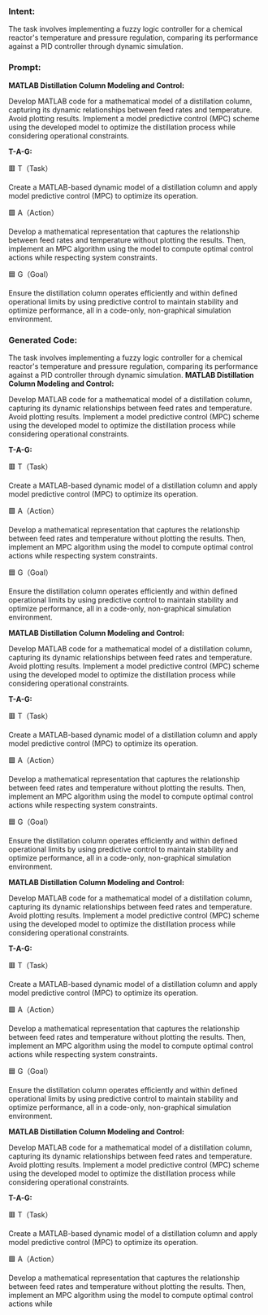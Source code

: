### Intent:
The task involves implementing a fuzzy logic controller for a chemical reactor's temperature and pressure regulation, comparing its performance against a PID controller through dynamic simulation.

### Prompt:
**MATLAB Distillation Column Modeling and Control:**

Develop MATLAB code for a mathematical model of a distillation column, capturing its dynamic relationships between feed rates and temperature. Avoid plotting results.
Implement a model predictive control (MPC) scheme using the developed model to optimize the distillation process while considering operational constraints.

**T-A-G:**

🟥 T（Task）

Create a MATLAB-based dynamic model of a distillation column and apply model predictive control (MPC) to optimize its operation.

🟩 A（Action）

Develop a mathematical representation that captures the relationship between feed rates and temperature without plotting the results. Then, implement an MPC algorithm using the model to compute optimal control actions while respecting system constraints.

🟦 G（Goal）

Ensure the distillation column operates efficiently and within defined operational limits by using predictive control to maintain stability and optimize performance, all in a code-only, non-graphical simulation environment.

### Generated Code:
The task involves implementing a fuzzy logic controller for a chemical reactor's temperature and pressure regulation, comparing its performance against a PID controller through dynamic simulation.
**MATLAB Distillation Column Modeling and Control:**

Develop MATLAB code for a mathematical model of a distillation column, capturing its dynamic relationships between feed rates and temperature. Avoid plotting results.
Implement a model predictive control (MPC) scheme using the developed model to optimize the distillation process while considering operational constraints.

**T-A-G:**

🟥 T（Task）

Create a MATLAB-based dynamic model of a distillation column and apply model predictive control (MPC) to optimize its operation.

🟩 A（Action）

Develop a mathematical representation that captures the relationship between feed rates and temperature without plotting the results. Then, implement an MPC algorithm using the model to compute optimal control actions while respecting system constraints.

🟦 G（Goal）

Ensure the distillation column operates efficiently and within defined operational limits by using predictive control to maintain stability and optimize performance, all in a code-only, non-graphical simulation environment.

**MATLAB Distillation Column Modeling and Control:**

Develop MATLAB code for a mathematical model of a distillation column, capturing its dynamic relationships between feed rates and temperature. Avoid plotting results.
Implement a model predictive control (MPC) scheme using the developed model to optimize the distillation process while considering operational constraints.

**T-A-G:**

🟥 T（Task）

Create a MATLAB-based dynamic model of a distillation column and apply model predictive control (MPC) to optimize its operation.

🟩 A（Action）

Develop a mathematical representation that captures the relationship between feed rates and temperature without plotting the results. Then, implement an MPC algorithm using the model to compute optimal control actions while respecting system constraints.

🟦 G（Goal）

Ensure the distillation column operates efficiently and within defined operational limits by using predictive control to maintain stability and optimize performance, all in a code-only, non-graphical simulation environment.

**MATLAB Distillation Column Modeling and Control:**

Develop MATLAB code for a mathematical model of a distillation column, capturing its dynamic relationships between feed rates and temperature. Avoid plotting results.
Implement a model predictive control (MPC) scheme using the developed model to optimize the distillation process while considering operational constraints.

**T-A-G:**

🟥 T（Task）

Create a MATLAB-based dynamic model of a distillation column and apply model predictive control (MPC) to optimize its operation.

🟩 A（Action）

Develop a mathematical representation that captures the relationship between feed rates and temperature without plotting the results. Then, implement an MPC algorithm using the model to compute optimal control actions while respecting system constraints.

🟦 G（Goal）

Ensure the distillation column operates efficiently and within defined operational limits by using predictive control to maintain stability and optimize performance, all in a code-only, non-graphical simulation environment.

**MATLAB Distillation Column Modeling and Control:**

Develop MATLAB code for a mathematical model of a distillation column, capturing its dynamic relationships between feed rates and temperature. Avoid plotting results.
Implement a model predictive control (MPC) scheme using the developed model to optimize the distillation process while considering operational constraints.

**T-A-G:**

🟥 T（Task）

Create a MATLAB-based dynamic model of a distillation column and apply model predictive control (MPC) to optimize its operation.

🟩 A（Action）

Develop a mathematical representation that captures the relationship between feed rates and temperature without plotting the results. Then, implement an MPC algorithm using the model to compute optimal control actions while
